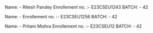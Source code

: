 Name: - Ritesh Pandey
Enrollement no. :- E23CSEU1243
BATCH: - 42

Name: - 
Enrollement no. :- E23CSEU1256
BATCH: - 42

Name: - Pritam Mishra
Enrollement no. :- E23CSEU12
BATCH: - 42
